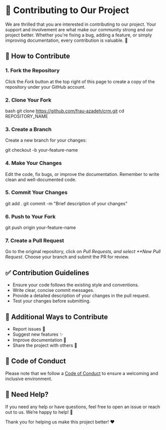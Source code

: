 # 🚀 Contributing to Our Project

We are thrilled that you are interested in contributing to our project. Your support and involvement are what make our community strong and our project better. Whether you're fixing a bug, adding a feature, or simply improving documentation, every contribution is valuable. 💪

## 📝 How to Contribute

### 1. Fork the Repository

Click the _Fork_ button at the top right of this page to create a copy of the repository under your GitHub account.

### 2. Clone Your Fork

bash
git clone https://github.com/frau-azadeh/crm.git
cd REPOSITORY_NAME

### 3. Create a Branch

Create a new branch for your changes:

git checkout -b your-feature-name

### 4. Make Your Changes

Edit the code, fix bugs, or improve the documentation. Remember to write clean and well-documented code.

### 5. Commit Your Changes

git add .
git commit -m "Brief description of your changes"

### 6. Push to Your Fork

git push origin your-feature-name

### 7. Create a Pull Request

Go to the original repository, click on _Pull Requests, and select \*\*New Pull Request_. Choose your branch and submit the PR for review.

## ✅ Contribution Guidelines

- Ensure your code follows the existing style and conventions.
- Write clear, concise commit messages.
- Provide a detailed description of your changes in the pull request.
- Test your changes before submitting.

## 🌟 Additional Ways to Contribute

- Report issues 🐛
- Suggest new features ✨
- Improve documentation 📖
- Share the project with others 💬

## 🤝 Code of Conduct

Please note that we follow a [Code of Conduct](CODE_OF_CONDUCT.md) to ensure a welcoming and inclusive environment.

## 💬 Need Help?

If you need any help or have questions, feel free to open an issue or reach out to us. We’re happy to help! 🚀

Thank you for helping us make this project better! ❤️
